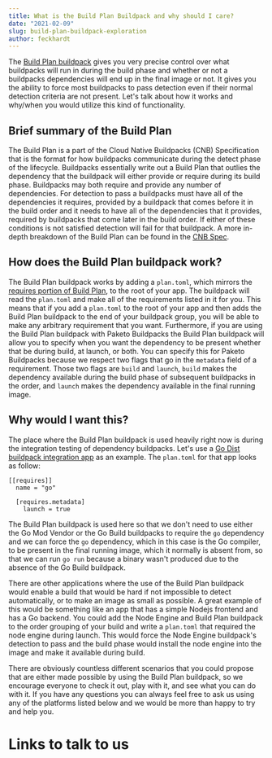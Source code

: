 ```yaml
---
title: What is the Build Plan Buildpack and why should I care?
date: "2021-02-09"
slug: build-plan-buildpack-exploration
author: feckhardt
---
```

The [Build Plan buildpack](https://github.com/paketo-community/build-plan)
gives you very precise control over what buildpacks will run in during the
build phase and whether or not a buildpacks dependencies will end up in the
final image or not. It gives you the ability to force most buildpacks to pass
detection even if their normal detection criteria are not present. Let's talk
about how it works and why/when you would utilize this kind of functionality.

## Brief summary of the Build Plan

The Build Plan is a part of the Cloud Native Buildpacks (CNB) Specification
that is the format for how buildpacks communicate during the detect phase of
the lifecycle. Buildpacks essentially write out a Build Plan that outlies the
dependency that the buildpack will either provide or require during its build
phase. Buildpacks may both require and provide any number of dependencies. For
detection to pass a buildpacks must have all of the dependencies it requires,
provided by a buildpack that comes before it in the build order and it needs to
have all of the dependencies that it provides, required by buildpacks that come
later in the build order. If either of these conditions is not satisfied
detection will fail for that buildpack. A more in-depth breakdown of the Build
Plan can be found in the [CNB
Spec](https://github.com/buildpacks/spec/blob/main/buildpack.md).

## How does the Build Plan buildpack work?

The Build Plan buildpack works by adding a `plan.toml`, which mirrors the
[requires portion of Build
Plan](https://github.com/buildpacks/spec/blob/main/buildpack.md#build-plan-toml),
to the root of your app. The buildpack will read the `plan.toml` and make all
of the requirements listed in it for you. This means that if you add a
`plan.toml` to the root of your app and then adds the Build Plan buildpack to
the end of your  buildpack group, you will be able to make any arbitrary
requirement that you want. Furthermore, if you are using the Build Plan
buildpack with Paketo Buildpacks the Build Plan buildpack will allow you to
specify when you want the dependency to be present whether that be during
build, at launch, or both. You can specify this for Paketo Buildpacks because
we respect two flags that go in the `metadata` field of a requirement. Those
two flags are `build` and `launch`, `build` makes the dependency available
during the build phase of subsequent buildpacks in the order, and `launch`
makes the dependency available in the final running image.

## Why would I want this?

The place where the Build Plan buildpack is used heavily right now is during
the integration testing of dependency buildpacks. Let's use a [Go Dist
buildpack integration
app](https://github.com/paketo-buildpacks/go-dist/tree/main/integration/testdata/default_app)
as an example. The `plan.toml` for that app looks as follow:
```
[[requires]]
  name = "go"

  [requires.metadata]
    launch = true
```
The Build Plan buildpack is used here so that we don't need to use either the
Go Mod Vendor or the Go Build buildpacks to require the `go` dependency and we
can force the `go` dependency, which in this case is the Go compiler, to be
present in the final running image, which it normally is absent from, so that
we can run `go run` because a binary wasn't produced due to the absence of the
Go Build buildpack.

There are other applications where the use of the Build Plan buildpack would
enable a build that would be hard if not impossible to detect automatically, or
to make an image as small as possible. A great example of this would be
something like an app that has a simple Nodejs frontend and has a Go backend.
You could add the Node Engine and Build Plan buildpack to the order grouping of
your build and write a `plan.toml` that required the node engine during launch.
This would force the Node Engine buildpack's detection to pass and the build
phase would install the node engine into the image and make it available during
build.

There are obviously countless different scenarios that you could propose that
are either made possible by using the Build Plan buildpack, so we encourage
everyone to check it out, play with it, and see what you can do with it. If you
have any questions you can always feel free to ask us using any of the
platforms listed below and we would be more than happy to try and help you.

# Links to talk to us
